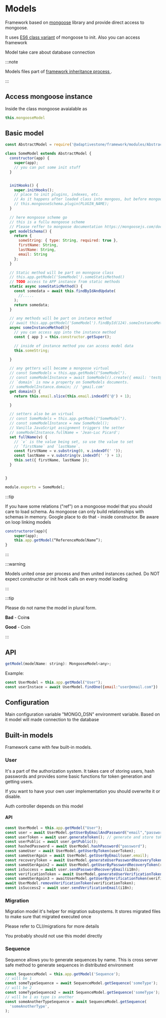 # Models

Framework based on [mongoose](https://mongoosejs.com/) library and provide direct access to mongoose. 

It uses [ES6 class variant](https://mongoosejs.com/docs/guide.html#es6-classes) of mongoose to init. Also you can access framework 

Model take care about database connection

:::note

Models files part of  [framework inheritance process ](03_files-inheritance.md).

:::

## Access mongoose instance
Inside the class mongoose avaialable as 
```js
this.mongooseModel
```

## Basic model

```js
const AbstractModel = require('@adaptivestone/framework/modules/AbstractModel');

class SomeModel extends AbstractModel {
  constructor(app) {
    super(app);
    // you can put some init stuff 
  }


  initHooks() {
    super.initHooks();
    // place to init plugins, indexes, etc.
    // As it happens after loaded class into mongoos, but before mongoose inited class
    // this.mongooseSchema.plugin(PLUGIN_NAME);
  }

  // here mongoose scheme go 
  // this is a fullu mongoose scheme
  // Please reffer to mongoose documentation https://mongoosejs.com/docs/guide.html
  get modelSchema() {
    return { 
      someString: { type: String, required: true },
      firstName: String,
      lastName: String,
      email: String
    };
  }

  // Static method will be part on monngose class
  // this.app.getModel('SomeModel').someStaticMethod()
  // TODO access to APP instance from static methods
  static async someStaticMethod() {
    const somedata = await this.findByIdAndUpdate(
      //.....
    );
    return somedata;
  }

  // any methods will be part on instance method 
  // await this.app.getModel('SomeModel').findById(124).someInstanceMethod()
  async someInstanceMethod(){
    // you can access app into the instance method
    const { app } = this.constructor.getSuper();

    // inside of instance method you can access model data 
    this.someString;

  }

  // any getters will became a mongoose virtual
  // const SomeModels = this.app.getModel("SomeModel").
  // const someModelInstance = await SomeModel().create({ email: 'test@gmail.com' });;
  // `domain` is now a property on SomeModels documents.
  // someModelInstance.domain; // 'gmail.com'
  get domain() {
    return this.email.slice(this.email.indexOf('@') + 1);

  }

  // setters also be an virtual
  // const SomeModels = this.app.getModel("SomeModel").
  // const someModelInstance = new SomeModel();
  // Vanilla JavaScript assignment triggers the setter
  // someModelInstance.fullName = 'Jean-Luc Picard';
  set fullName(v) {
    // `v` is the value being set, so use the value to set
    // `firstName` and `lastName`.
    const firstName = v.substring(0, v.indexOf(' '));
    const lastName = v.substring(v.indexOf(' ') + 1);
    this.set({ firstName, lastName });
  }


}

module.exports = SomeModel;

```


:::tip

If you have some relations ("ref") on a mongoose model that you should care to load schema. As mongoose can only build relationships with schemas in memory. Google place to do that - inside constructor. Be aware on loop linking models 

```js
constructoror(app){
	super(app);
	this.app.getModel(“ReferenceModelName”);
}
```

:::

:::warning

Models united onse per  process and then united instances cached. Do NOT expect constructor or init hook calls on every model loading

:::

:::tip

Please do not name the model in plural form. 

**Bad** - Coin**s**

**Good** - Coin

:::

## API

```js
getModel(modelName: string): MongooseModel<any>;
```

Example:
```js
const UserModel = this.app.getModel("User");
const userInstace = await UserModel.findOne({email:"user@email.com"})
```

## Configuration

Main configuration variable "MONGO_DSN" environment variable. Based on it model will made connection to the database 


## Built-in models

Framework came with few built-in models. 
### User

It's a part of the authorization system. It takes care of storing users, hash passwords and provides some basic functions for token generation and getting users.

If you want to have your own user implementation you should overwrite it or disable.

Auth controller depends on this model 


#### API

```js
const UserModel = this.app.getModel("User");
const user = await UserModel.getUserByEmailAndPassword("email","password"):
const userToken = await user.generateToken(); // generate and store token on databse
const userPublic = await user.getPublic();
const hashedPassword = await UserModel.hashPassword("password");
const sameUser = await UserModel.getUserByToken(userToken);
const sameUserAgain = await UserModel.getUserByEmail(user.email);
const recoveryToken = await UserModel.generateUserPasswordRecoveryToken(user);
const sameUSerAgain2 = await UserModel.getUserByPasswordRecoveryToken(recoveryToken);
const isSuccess = await user.sendPasswordRecoveryEmail(i18n);
const verificationToken = await UserModel.generateUserVerificationToken(user);
const sameUSerAgain3 = awaitUserModel.getUserByVerificationToken(verificationToken);
await UserModel.removeVerificationToken(verificationToken);
const isSuccess2 = await user.sendVerificationEmail(i18n);
```
### Migration

Migration model it's helper for migration subsystems. It stores migrated files to make sure that migrated executed once

Please refer to CLI/migrations for more details

You probably should not use this model directly
### Sequence

Sequence allows you to generate sequences by name. This is cross server safe method to generate sequences in distributed environment

```javascript
const SequenceModel = this.app.getModel('Sequence');
// will be 1
const someTypeSequence = await SequenceModel.getSequence('someType');
// will be 2
const someTypeSequence2 = await SequenceModel.getSequence('someType');
// will be 1 as type is another
const someAnotherTypeSequence = await SequenceModel.getSequence(
  'someAnotherType',
);
```